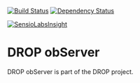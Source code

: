 [![Build Status](https://img.shields.io/travis/Darkmira/dm-portal.svg?branch=develop)](https://travis-ci.org/Darkmira/dm-portal)
[![Dependency Status](https://www.versioneye.com/user/projects/59caf02e2de28c0051996909/badge.svg?style=flat-square)](https://www.versioneye.com/user/projects/59caf02e2de28c0051996909)
  
[![SensioLabsInsight](https://insight.sensiolabs.com/projects/46356d02-f97a-4f9c-80d2-634380693915/big.png)](https://insight.sensiolabs.com/projects/46356d02-f97a-4f9c-80d2-634380693915)
# DROP obServer 

DROP obServer is part of the DROP project.
